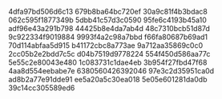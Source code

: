 4dfa97bd506d6c13
679b8ba64bc720ef
30a9c81f4b3bdac8
062c595f1877349b
5dbb41c57d3c0590
95fe6c4193b45a10
adf96e43a291b798
44425b8e4da7ab4d
48c7310bcb51d87d
9c922334f9019884
9993f4a2c98a7bbd
f66fa80687b69ad1
70d114abfaa5d915
b41172cbc8a773ae
9a712aa35869c0c0
2cc05b2e2bdd7c5c
d04b7519d9778224
554f450d586aa77c
5e55c2e80043e480
1c083731c1dae4eb
3b954f27fbd47f68
4aa8d554eebabe7e
6380560426392046
97e3c2d35951ca0d
ad8b2a77e91dde91
ee5a20a5c30ea018
5e05e601281da0db
39c14cc305589ed6
